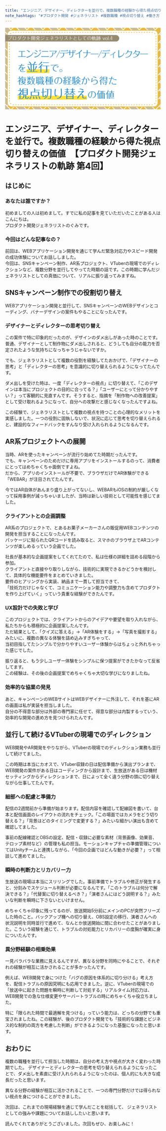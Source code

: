 ```yaml
---
title: "エンジニア、デザイナー、ディレクターを並行で。複数職種の経験から得た視点切り替えの価値　【プロダクト開発ジェネラリストの軌跡 第4回】"
note_hashtags: "#プロダクト開発 #ジェネラリスト #複数職種 #視点切り替え #働き方 #スキル"
---
```


![CoverImage](images/20250821_product_development_generalist_part4/product_development_generalist_4.png)

# エンジニア、デザイナー、ディレクターを並行で。複数職種の経験から得た視点切り替えの価値　【プロダクト開発ジェネラリストの軌跡 第4回】

## はじめに

### あなたは誰ですか？

初めましての人は初めまして。すでに私の記事を見ていただいたことがある人はこんにちは。  
プロダクト開発ジェネラリストのぐみです。

### 今回はどんな記事なの？

前回は、WEBアプリケーション開発を通じて学んだ緊急対応力やスピード開発の成功体験についてお話ししました。  
今回は、SNSキャンペーン制作、AR系プロジェクト、VTuberの現場でのディレクションなど、複数分野を並行してやってた時期の話です。この時期に学んだジェネラリストとしての真価について、リアルに振り返ってみますね。

<!-- TOC -->

## SNSキャンペーン制作での役割切り替え

WEBアプリケーション開発と並行して、SNSキャンペーンのWEBデザインとコーディング、バナーデザインの案件もやることになったんです。

### デザイナーとディレクターの思考切り替え

この案件で特に印象的だったのが、デザインのダメ出しがあった時のことです。普通、デザイナーとして制作物にダメ出しされると、どうしても自分の能力を否定されたような気持ちになっちゃうじゃないですか。

でも、ジェネラリストとして複数の役割を経験してたおかげで、「デザイナーの思考」と「ディレクターの思考」を意識的に切り替えられるようになってたんです。

ダメ出しを受けた時は、一度「ディレクターの視点」に切り替えて、「このデザインは本当にプロジェクトの目的に合ってる？」「ユーザーにとって分かりやすい？」って客観的に見直すんです。そうすると、指摘を「制作物への改善提案」として受け取れるようになって、自分への攻撃だと感じなくなったんですよね。

この経験で、ジェネラリストとして複数の視点を持つことの心理的なメリットを実感しました。一つの役割に固執しないで、状況に応じて思考を切り替えられると、建設的なフィードバックをすんなり受け入れられるようになるんです。

## AR系プロジェクトへの展開

当時、ARを使ったキャンペーンが流行り始めてた時期だったんです。  
でも、キャンペーンのためだけに専用アプリをインストールするのって、消費者にとってはめちゃくちゃ面倒ですよね。  
だから、アプリのインストールが不要で、ブラウザだけでAR体験ができる「WEBAR」が注目されてたんです。

今ではAR自体があんまり盛り上がってないし、WEBARもiOSの制約が厳しくなって採用事例が減っちゃいましたが、当時は新しい技術として可能性を感じてました。

### クライアントとの企画調整

AR系のプロジェクトで、とあるお菓子メーカーさんの販促用WEBコンテンツの開発を担当することになったんです。  
パッケージに貼られたQRコードを読み取ると、スマホのブラウザ上でARコンテンツが楽しめるっていう企画でした。

社長が基本的な企画提案をしてくれてたので、私は仕様の詳細を詰める段階から参加。  
クライアントと直接やり取りしながら、技術的に実現できるかどうかを検討して、具体的な機能要件をまとめていきました。  
要件のヒアリングから実装、納品まで一貫して担当できて、  
「技術力だけじゃなくて、コミュニケーション能力や調整力も含めてプロダクトを作り上げていく」っていう貴重な経験ができたんです。

### UX設計での失敗と学び

このプロジェクトでは、クライアントからのアイデアや要望を取り入れながら、私たちからも積極的に企画提案したんです。  
ただ結果として、「クイズに答える」→「AR体験をする」→「写真を撮影する」みたいに、複数の異なる体験を詰め込みすぎちゃって、  
当初目指してたシンプルで分かりやすいユーザー体験からはちょっと外れちゃった感じでした。

振り返ると、もう少しユーザー体験をシンプルに保つ提案ができたかなって反省してます。  
この経験は、その後の企画提案でめちゃくちゃ大切な学びになりましたね。

### 効率的な協業の発見

あと、キャンペーンのWEBサイトはWEBデザイナーに外注して、それを基にARの画面は私が実装を担当しました。  
自分の不得意な部分は外部の専門家に任せて、得意な部分は内製するっていう、効率的な開発の進め方を見つけられたんです。

## 並行して続けるVTuberの現場でのディレクション

WEB開発やAR開発をやりながら、VTuberの現場でのディレクション業務も並行して続けてました。

この時期は本当にカオスで、VTuber収録の日は配信準備から演出プランまで、WEB開発の案件がある日はコーディングから設計まで、生放送がある日は機材セッティングからディレクションまで、日によって全く違う分野の頭に切り替えながら仕事してたんです。

### 細部への配慮と準備力

配信の2週間前から準備が始まります。配信内容を確認して配線図を書いて、台本と配信画面のレイアウトの流れをチェック。「この場面ではカメラをどう切り替える？」「背景はどのタイミングで変更する？」みたいな細かい演出も含めて確認してました。

事前の配線確認とOBSの設定、配信・収録に必要な素材（背景画像、効果音、テロップ素材など）の管理も私の担当。モーションキャプチャの準備管理についてはUnityチームと連携しながら、「今回の企画ではどんな動きが必要？」って相談して進めてました。

### 瞬時の判断力とリカバリー力

生放送の現場は本当にスリリングでした。事前準備でトラブルや修正が発生すると、分刻みでスケジュール判断が必要になるんです。「このトラブルは何分で解決できる？」「代替案に切り替えるべき？」「演者さんにはどう説明する？」みたいな判断を瞬時に下さないといけません。

めちゃくちゃ印象に残ってるのが、放送開始5分前にメインのPCが突然フリーズした時のこと。バックアップ機への切り替え、OBS設定の移行、演者さんへの状況説明を同時並行で進めて、なんとか放送開始に間に合わせたことがありました。こういう経験を通じて、トラブルの対処能力とリカバリーの度胸が確実に身についたんです。

### 異分野経験の相乗効果

一見バラバラな業務に見えるんですが、異なる分野を同時にやることで、それぞれの経験が相互に活かされることが多かったんです。

例えば、WEB開発で身につけた「バグの原因を体系的に切り分ける」考え方を、配信トラブルの原因究明にも応用できました。逆に、VTuberの現場での「放送中に起きた問題を瞬時に判断して対処する」リアルタイム対応力は、WEB開発での急な仕様変更やサーバートラブルの時にめちゃくちゃ役立ちました。

特に「限られた時間で最適解を見つける」っていう能力は、どっちの分野でも重宝されましたね。この経験が、後のプロダクト開発でも「技術的な課題とビジネス的な制約の両方を考慮した判断」ができるようになった基盤になったと思います。

## おわりに

複数の職種を並行して担当した時期は、自分の考え方や視点が大きく変わった時期でした。
デザイナーとディレクターの思考を切り替えられるようになったことで、ダメ出しを素直に受け入れられるようになったのは、個人的にも大きな成長だったと思います。

異なる分野の経験が相互に活かされることで、一つの専門分野だけでは得られない視点を身につけることができました。

次回は、これまでの現場経験を通じて学んだことを総括して、
ジェネラリストとしての強みや課題についてお話ししたいと思います。

読んでくれてありがとうございました。次回もぜひ、お楽しみに！
